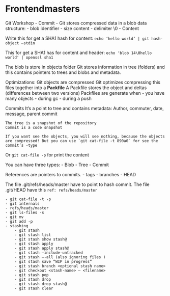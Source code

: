 # Frontendmasters

Git Workshop
	- Commit
		- Git stores compressed data in a blob data structure:
			- blob identifier
			- size content
			- delimiter \0
			- Content

Write this for get a SHA1 hash for content:
	`echo ‘hello world’ | git hash-object —stdin`

This for get a SHA1 has for content and header:
`echo 'blob 14\0hello world' | openssl sha1`

The blob is store in objects folder
Git stores information in tree (folders) and this contains pointers to trees and blobs and metadata.

Optimizations:
	Git objects are compressed
	Git optimizes compressing this files together into a 	**Packfile**
	A Packfile stores the object and deltas (differences between two versions)
	Packfiles are generate when
			- you have many objects
			- during gc
			- during a push

Commits
	It’s a point to tree and contains metadata:
		Author, commuter, date, message, parent commit

	The tree is a snapshot of the repository
	Commit is a code snapshot

	If you want see the objects, you will see nothing, because the objects are compressed! But you can use `git cat-file -t 890a0` for see the commit’s -type
Or `git cat-file -p` for print the content

You can have three types:
	- Blob
	- Tree
	- Commit

References are pointers to commits.
	- tags
	- branches
	- HEAD

The file .git/refs/heads/master have to point to hash commit.
The file .git/HEAD have this `ref: refs/heads/master`







	- git cat-file -t -p
	- git internals
	- refs/heads/master
	- git ls-files -s
	- git mv
	- git add -p
	- stashing
		- git stash
		- git stash list
		- git stash show stash@
		- git stash apply
		- git stash apply stash@
		- git stash —include-untracked
		- git stash —-all (also ignoring files )
		- git stash save “WIP in progress“
		- git stash branch <optional stash name>
		- git checkout <stash-name> — <filename>
		- git stash pop
		- git stash drop
		- git stash drop stash@
		- git stash clear

